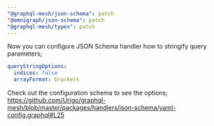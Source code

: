 ```yaml
---
"@graphql-mesh/json-schema": patch
"@omnigraph/json-schema": patch
"@graphql-mesh/types": patch
---
```


Now you can configure JSON Schema handler how to stringify query parameters;

```yml
queryStringOptions:
  indices: false
  arrayFormat: brackets
```

Check out the configuration schema to see the options;
https://github.com/Urigo/graphql-mesh/blob/master/packages/handlers/json-schema/yaml-config.graphql#L25
